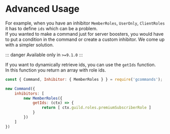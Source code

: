 # Advanced Usage

For example, when you have an inhibitor `MemberRoles`, `UserOnly`, `ClientRoles` it has to define `ids` which can be a problem.  
If you wanted to make a command just for server boosters, you would have to put a condition in the command or create a custom inhibitor. We come up with a simpler solution.

::: danger
Available only in `>=9.1.0`
:::

If you want to dynamically retrieve ids, you can use the `getIds` function.  
In this function you return an array with role ids.

```js
const { Command, Inhibitor: { MemberRoles } } = require('gcommands');

new Command({
    inhibitors: [
        new MemberRoles({
            getIds: (ctx) => {
                return [ ctx.guild.roles.premiumSubscriberRole ]
            }
        })
    ]
})
```